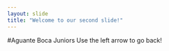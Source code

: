 ```yaml
---
layout: slide
title: "Welcome to our second slide!"
---
```

#Aguante Boca Juniors
Use the left arrow to go back!
